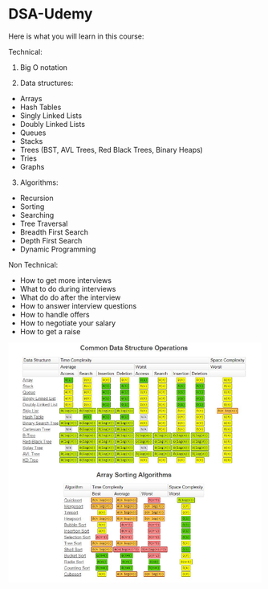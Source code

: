 # DSA-Udemy

Here is what you will learn in this course:

Technical:

1. Big O notation

2. Data structures:

* Arrays
* Hash Tables
* Singly Linked Lists
* Doubly Linked Lists
* Queues
* Stacks
* Trees (BST, AVL Trees, Red Black Trees, Binary Heaps)
* Tries
* Graphs

3. Algorithms:

* Recursion
* Sorting
* Searching
* Tree Traversal
* Breadth First Search
* Depth First Search
* Dynamic Programming

Non Technical:

- How to get more interviews
- What to do during interviews
- What do do after the interview
- How to answer interview questions
- How to handle offers
- How to negotiate your salary
- How to get a raise

![BigO](https://github.com/prachuryanath/DSA-Udemy/blob/master/Data%20Structure.JPG)
